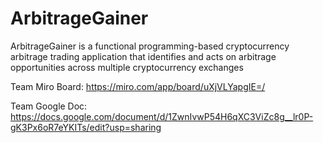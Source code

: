 # ArbitrageGainer
ArbitrageGainer is a functional programming-based cryptocurrency arbitrage trading application that identifies and acts on arbitrage opportunities across multiple cryptocurrency exchanges

Team Miro Board: https://miro.com/app/board/uXjVLYapgIE=/

Team Google Doc: https://docs.google.com/document/d/1ZwnIvwP54H6qXC3ViZc8g__lr0P-gK3Px6oR7eYKITs/edit?usp=sharing
